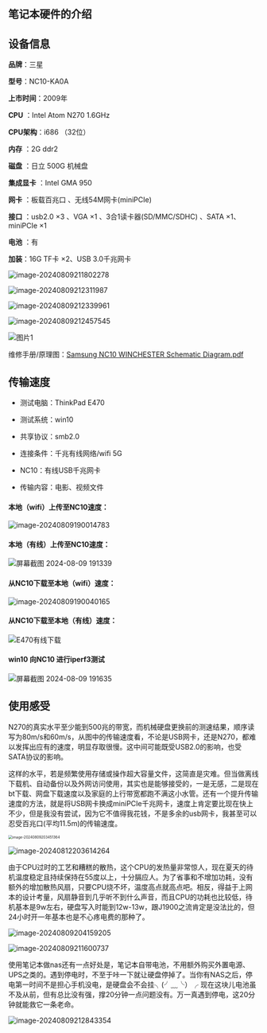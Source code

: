 ## 笔记本硬件的介绍

## 设备信息

**品牌**：三星

**型号**：NC10-KA0A

**上市时间**：2009年

**CPU** ：Intel Atom N270  1.6GHz

**CPU架构**：i686 （32位）

**内存** ：2G  ddr2

**磁盘** ：日立 500G 机械盘

**集成显卡** ：Intel GMA 950

**网卡** ：板载百兆口 、无线54M网卡(miniPCIe)

**接口** ：usb2.0 ×3 、VGA ×1 、3合1读卡器(SD/MMC/SDHC) 、SATA ×1、miniPCIe ×1

**电池** ：有

**加装**：16G TF卡 ×2、USB 3.0千兆网卡

![image-20240809211802278](https://cdn.jsdelivr.net/gh/GKK2024/Convert-an-NC10-into-a-NAS@main/Images/202408092118588.png)

![image-20240809212311987](https://cdn.jsdelivr.net/gh/GKK2024/Convert-an-NC10-into-a-NAS@main/Images/202408092123324.png)

![image-20240809212339961](https://cdn.jsdelivr.net/gh/GKK2024/Convert-an-NC10-into-a-NAS@main/Images/202408092123254.png)

![image-20240809212457545](https://cdn.jsdelivr.net/gh/GKK2024/Convert-an-NC10-into-a-NAS@main/Images/202408092124869.png)

![图片1](https://cdn.jsdelivr.net/gh/GKK2024/Convert-an-NC10-into-a-NAS@main/Images/202408101215872.png)

维修手册/原理图：[Samsung NC10 WINCHESTER Schematic Diagram.pdf](https://github.com/GKK2024/Convert-an-NC10-into-a-NAS/blob/c7909e8fc6c7e7a8e15848dfd331b3c4594c022c/note-files/Samsung%20NC10%20WINCHESTER%20Schematic%20Diagram.pdf)

## 传输速度

- 测试电脑：ThinkPad E470
- 测试系统：win10

- 共享协议：smb2.0
- 连接条件：千兆有线网络/wifi 5G
- NC10：有线USB千兆网卡
- 传输内容：电影、视频文件

#### 本地（wifi）上传至NC10速度：

![image-20240809190014783](https://cdn.jsdelivr.net/gh/GKK2024/Convert-an-NC10-into-a-NAS@main/Images/202408092010202.png)

#### 本地（有线）上传至NC10速度：

![屏幕截图 2024-08-09 191339](https://cdn.jsdelivr.net/gh/GKK2024/Convert-an-NC10-into-a-NAS@main/Images/202408092010172.png)

#### 从NC10下载至本地（wifi）速度：

![image-20240809190040165](https://cdn.jsdelivr.net/gh/GKK2024/Convert-an-NC10-into-a-NAS@main/Images/202408092010109.png)

#### 从NC10下载至本地（有线）速度：

![E470有线下载](https://cdn.jsdelivr.net/gh/GKK2024/Convert-an-NC10-into-a-NAS@main/Images/202408092010015.png)

#### win10 向NC10 进行iperf3测试

![屏幕截图 2024-08-09 191635](https://cdn.jsdelivr.net/gh/GKK2024/Convert-an-NC10-into-a-NAS@main/Images/202408092003700.png)

## 使用感受

​	N270的真实水平至少能到500兆的带宽，而机械硬盘更换前的测速结果，顺序读写为80m/s和60m/s，从图中的传输速度看，不论是USB网卡，还是N270，都难以发挥出应有的速度，明显存取很慢。这中间可能既受USB2.0的影响，也受SATA协议的影响。

​	这样的水平，若是频繁使用存储或操作超大容量文件，这简直是灾难。但当做离线下载机、自动备份以及外网访问使用，其实也是能够接受的，一是无感，二是现在bt下载、网盘下载速度以及家庭的上行带宽都跑不满这小水管。还有一个提升传输速度的方法，就是将USB网卡换成miniPCIe千兆网卡，速度上肯定要比现在快上不少，但是我没有尝试，因为它不值得我花钱，不是多余的usb网卡，我甚至可以忍受百兆口(平均11.5m)的传输速度。

<img src="https://cdn.jsdelivr.net/gh/GKK2024/Convert-an-NC10-into-a-NAS@main/Images/202408092034615.png" alt="image-20240809203451364" style="zoom:50%;" />

![image-20240812203614264](https://cdn.jsdelivr.net/gh/GKK2024/Convert-an-NC10-into-a-NAS@main/Images/202408122036440.png)

​	由于CPU过时的工艺和糟糕的散热，这个CPU的发热量非常惊人，现在夏天的待机温度稳定且持续保持在55度以上，十分膈应人。为了省事和不增加功耗，没有额外的增加散热风扇，只要CPU烧不坏，温度高点就高点吧。相反，得益于上网本的设计考量，风扇静音到几乎听不到什么声音，而且CPU的功耗也比较低，待机基本是9w左右，硬盘写入时能到12w-13w，跟J1900之流肯定是没法比的，但24小时开一年基本也是不心疼电费的那种了。

![image-20240809204159205](https://cdn.jsdelivr.net/gh/GKK2024/Convert-an-NC10-into-a-NAS@main/Images/202408092041355.png)

![image-20240809211600737](https://cdn.jsdelivr.net/gh/GKK2024/Convert-an-NC10-into-a-NAS@main/Images/202408092116970.png)

​	使用笔记本做nas还有一点好处是，笔记本自带电池，不用额外购买外置电源、UPS之类的。遇到停电时，不至于咔一下就让硬盘停掉了。当你有NAS之后，停电第一时间不是担心手机没电，是硬盘会不会挂╮(╯﹏╰）╭  现在这块儿电池虽不及从前，但有总比没有强，撑20分钟一点问题没有。万一真遇到停电，这20分钟就能救它一条老命。

![image-20240809212843354](https://cdn.jsdelivr.net/gh/GKK2024/Convert-an-NC10-into-a-NAS@main/Images/202408092128531.png)